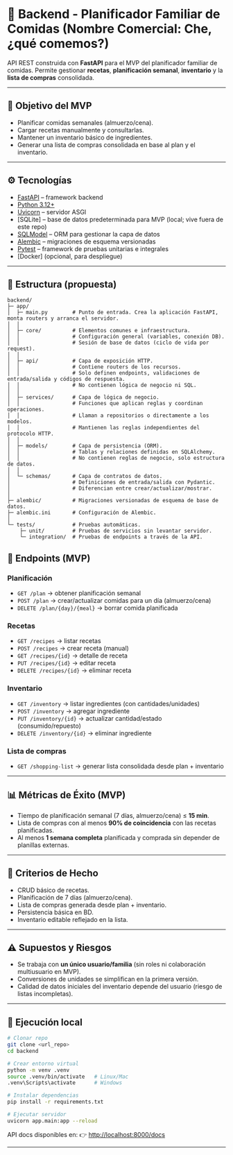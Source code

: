 # 🥗 Backend - Planificador Familiar de Comidas (Nombre Comercial: Che, ¿qué comemos?)

API REST construida con **FastAPI** para el MVP del planificador familiar de comidas.
Permite gestionar **recetas**, **planificación semanal**, **inventario** y la **lista de compras** consolidada.

---

## 🚀 Objetivo del MVP

- Planificar comidas semanales (almuerzo/cena).
- Cargar recetas manualmente y consultarlas.
- Mantener un inventario básico de ingredientes.
- Generar una lista de compras consolidada en base al plan y el inventario.

---

## ⚙️ Tecnologías

- [FastAPI](https://fastapi.tiangolo.com/) – framework backend
- [Python 3.12+](https://www.python.org/)
- [Uvicorn](https://www.uvicorn.org/) – servidor ASGI
- [SQLite] – base de datos predeterminada para MVP (local; vive fuera de este repo)
- [SQLModel](https://sqlmodel.tiangolo.com/) – ORM para gestionar la capa de datos
- [Alembic](https://alembic.sqlalchemy.org/) – migraciones de esquema versionadas
- [Pytest](https://docs.pytest.org/) – framework de pruebas unitarias e integrales
- [Docker] (opcional, para despliegue)

---

## 📂 Estructura (propuesta)

```text
backend/
├─ app/
│  ├─ main.py        # Punto de entrada. Crea la aplicación FastAPI, monta routers y arranca el servidor.
│  │
│  ├─ core/          # Elementos comunes e infraestructura.
│  │                 # Configuración general (variables, conexión DB).
│  │                 # Sesión de base de datos (ciclo de vida por request).
│  │
│  ├─ api/           # Capa de exposición HTTP.
│  │                 # Contiene routers de los recursos.
│  │                 # Solo definen endpoints, validaciones de entrada/salida y códigos de respuesta.
│  │                 # No contienen lógica de negocio ni SQL.
│  │
│  ├─ services/      # Capa de lógica de negocio.
│  │                 # Funciones que aplican reglas y coordinan operaciones.
│  │                 # Llaman a repositorios o directamente a los modelos.
│  │                 # Mantienen las reglas independientes del protocolo HTTP.
│  │
│  ├─ models/        # Capa de persistencia (ORM).
│  │                 # Tablas y relaciones definidas en SQLAlchemy.
│  │                 # No contienen reglas de negocio, solo estructura de datos.
│  │
│  └─ schemas/       # Capa de contratos de datos.
│                    # Definiciones de entrada/salida con Pydantic.
│                    # Diferencian entre crear/actualizar/mostrar.
│
├─ alembic/          # Migraciones versionadas de esquema de base de datos.
├─ alembic.ini       # Configuración de Alembic.
│
└─ tests/            # Pruebas automáticas.
    ├─ unit/         # Pruebas de servicios sin levantar servidor.
    └─ integration/  # Pruebas de endpoints a través de la API.
```

## 📅 Endpoints (MVP)

### Planificación

- `GET /plan` → obtener planificación semanal
- `POST /plan` → crear/actualizar comidas para un día (almuerzo/cena)
- `DELETE /plan/{day}/{meal}` → borrar comida planificada

### Recetas

- `GET /recipes` → listar recetas
- `POST /recipes` → crear receta (manual)
- `GET /recipes/{id}` → detalle de receta
- `PUT /recipes/{id}` → editar receta
- `DELETE /recipes/{id}` → eliminar receta

### Inventario

- `GET /inventory` → listar ingredientes (con cantidades/unidades)
- `POST /inventory` → agregar ingrediente
- `PUT /inventory/{id}` → actualizar cantidad/estado (consumido/repuesto)
- `DELETE /inventory/{id}` → eliminar ingrediente

### Lista de compras

- `GET /shopping-list` → generar lista consolidada desde plan + inventario

---

## 📊 Métricas de Éxito (MVP)

- Tiempo de planificación semanal (7 días, almuerzo/cena) ≤ **15 min**.
- Lista de compras con al menos **90% de coincidencia** con las recetas planificadas.
- Al menos **1 semana completa** planificada y comprada sin depender de planillas externas.

---

## 📏 Criterios de Hecho

- CRUD básico de recetas.
- Planificación de 7 días (almuerzo/cena).
- Lista de compras generada desde plan + inventario.
- Persistencia básica en BD.
- Inventario editable reflejado en la lista.

---

## ⚠️ Supuestos y Riesgos

- Se trabaja con **un único usuario/familia** (sin roles ni colaboración multiusuario en MVP).
- Conversiones de unidades se simplifican en la primera versión.
- Calidad de datos iniciales del inventario depende del usuario (riesgo de listas incompletas).

---

## 🧪 Ejecución local

```bash
# Clonar repo
git clone <url_repo>
cd backend

# Crear entorno virtual
python -m venv .venv
source .venv/bin/activate   # Linux/Mac
.venv\Scripts\activate      # Windows

# Instalar dependencias
pip install -r requirements.txt

# Ejecutar servidor
uvicorn app.main:app --reload
```

API docs disponibles en:
👉 [http://localhost:8000/docs](http://localhost:8000/docs)

---
